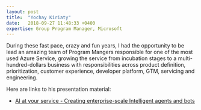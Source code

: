 ```yaml
---
layout: post
title:  "Yochay Kiriaty"
date:   2018-09-27 11:48:33 +0400
expertise: Group Program Manager, Microsoft
---
```


During these fast pace, crazy and fun years, I had the opportunity to be lead an amazing team of Program Mangers responsible for one of the most used Azure Service, growing the service from incubation stages to a multi-hundred-dollars business with responsibilities across product definition, prioritization, customer experience, developer platform, GTM, servicing and engineering.

Here are links to his presentation material:

- [AI at your service - Creating enterprise-scale Intelligent agents and bots](https://devintxcontent.blob.core.windows.net/showcontent/Speaker%20Presentations%20Fall%202018/2018-12-04-Dev-Interactions.pptx)


